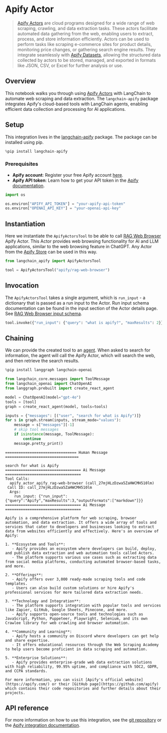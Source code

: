 # Apify Actor

>[Apify Actors](https://docs.apify.com/platform/actors) are cloud programs designed for a wide range of web scraping, crawling, and data extraction tasks. These actors facilitate automated data gathering from the web, enabling users to extract, process, and store information efficiently. Actors can be used to perform tasks like scraping e-commerce sites for product details, monitoring price changes, or gathering search engine results. They integrate seamlessly with [Apify Datasets](https://docs.apify.com/platform/storage/dataset), allowing the structured data collected by actors to be stored, managed, and exported in formats like JSON, CSV, or Excel for further analysis or use.

## Overview

This notebook walks you through using [Apify Actors](https://docs.apify.com/platform/actors) with LangChain to automate web scraping and data extraction. The `langchain-apify` package integrates Apify's cloud-based tools with LangChain agents, enabling efficient data collection and processing for AI applications.



## Setup

This integration lives in the [langchain-apify](https://pypi.org/project/langchain-apify/) package. The package can be installed using pip.



```python
%pip install langchain-apify
```

### Prerequisites

- **Apify account**: Register your free Apify account [here](https://console.apify.com/sign-up).
- **Apify API token**: Learn how to get your API token in the [Apify documentation](https://docs.apify.com/platform/integrations/api).


```python
import os

os.environ["APIFY_API_TOKEN"] = "your-apify-api-token"
os.environ["OPENAI_API_KEY"] = "your-openai-api-key"
```

## Instantiation

Here we instantiate the `ApifyActorsTool` to be able to call [RAG Web Browser](https://apify.com/apify/rag-web-browser) Apify Actor. This Actor provides web browsing functionality for AI and LLM applications, similar to the web browsing feature in ChatGPT. Any Actor from the [Apify Store](https://apify.com/store) can be used in this way.


```python
from langchain_apify import ApifyActorsTool

tool = ApifyActorsTool("apify/rag-web-browser")
```

## Invocation

The `ApifyActorsTool` takes a single argument, which is `run_input` - a dictionary that is passed as a run input to the Actor. Run input schema documentation can be found in the input section of the Actor details page. See [RAG Web Browser input schema](https://apify.com/apify/rag-web-browser/input-schema).




```python
tool.invoke({"run_input": {"query": "what is apify?", "maxResults": 2}})
```

## Chaining

We can provide the created tool to an [agent](https://python.langchain.com/docs/tutorials/agents/). When asked to search for information, the agent will call the Apify Actor, which will search the web, and then retrieve the search results.




```python
%pip install langgraph langchain-openai
```


```python
from langchain_core.messages import ToolMessage
from langchain_openai import ChatOpenAI
from langgraph.prebuilt import create_react_agent

model = ChatOpenAI(model="gpt-4o")
tools = [tool]
graph = create_react_agent(model, tools=tools)
```


```python
inputs = {"messages": [("user", "search for what is Apify")]}
for s in graph.stream(inputs, stream_mode="values"):
    message = s["messages"][-1]
    # skip tool messages
    if isinstance(message, ToolMessage):
        continue
    message.pretty_print()
```
```output
================================ Human Message =================================

search for what is Apify
================================== Ai Message ==================================
Tool Calls:
  apify_actor_apify_rag-web-browser (call_27mjHLzDzwa5ZaHWCMH510lm)
 Call ID: call_27mjHLzDzwa5ZaHWCMH510lm
  Args:
    run_input: {"run_input":{"query":"Apify","maxResults":3,"outputFormats":["markdown"]}}
================================== Ai Message ==================================

Apify is a comprehensive platform for web scraping, browser automation, and data extraction. It offers a wide array of tools and services that cater to developers and businesses looking to extract data from websites efficiently and effectively. Here's an overview of Apify:

1. **Ecosystem and Tools**:
   - Apify provides an ecosystem where developers can build, deploy, and publish data extraction and web automation tools called Actors.
   - The platform supports various use cases such as extracting data from social media platforms, conducting automated browser-based tasks, and more.

2. **Offerings**:
   - Apify offers over 3,000 ready-made scraping tools and code templates.
   - Users can also build custom solutions or hire Apify's professional services for more tailored data extraction needs.

3. **Technology and Integration**:
   - The platform supports integration with popular tools and services like Zapier, GitHub, Google Sheets, Pinecone, and more.
   - Apify supports open-source tools and technologies such as JavaScript, Python, Puppeteer, Playwright, Selenium, and its own Crawlee library for web crawling and browser automation.

4. **Community and Learning**:
   - Apify hosts a community on Discord where developers can get help and share expertise.
   - It offers educational resources through the Web Scraping Academy to help users become proficient in data scraping and automation.

5. **Enterprise Solutions**:
   - Apify provides enterprise-grade web data extraction solutions with high reliability, 99.95% uptime, and compliance with SOC2, GDPR, and CCPA standards.

For more information, you can visit [Apify's official website](https://apify.com/) or their [GitHub page](https://github.com/apify) which contains their code repositories and further details about their projects.
```
## API reference

For more information on how to use this integration, see the [git repository](https://github.com/apify/langchain-apify) or the [Apify integration documentation](https://docs.apify.com/platform/integrations/langgraph).


```python

```

